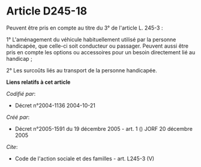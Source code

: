 # Article D245-18

Peuvent être pris en compte au titre du 3° de l'article L. 245-3 : 

1° L'aménagement du véhicule habituellement utilisé par la personne handicapée, que celle-ci soit conducteur ou passager.
Peuvent aussi être pris en compte les options ou accessoires pour un besoin directement lié au handicap ; 

2° Les surcoûts liés au transport de la personne handicapée.

**Liens relatifs à cet article**

_Codifié par_:

  - Décret n°2004-1136 2004-10-21

_Créé par_:

  - Décret n°2005-1591 du 19 décembre 2005 - art. 1 () JORF 20 décembre 2005

_Cite_:

  - Code de l'action sociale et des familles - art. L245-3 (V)
